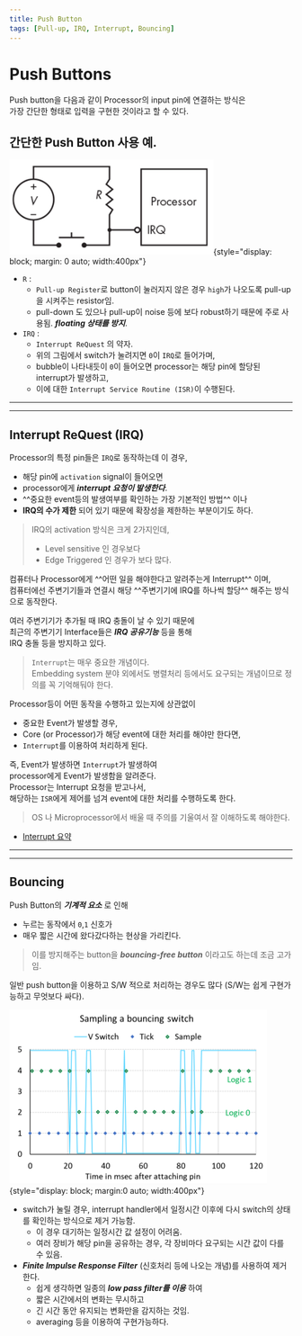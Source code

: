 ```yaml
---
title: Push Button
tags: [Pull-up, IRQ, Interrupt, Bouncing]
---
```


# Push Buttons 

Push button을 다음과 같이 Processor의 input pin에 연결하는 방식은  
가장 간단한 형태로 입력을 구현한 것이라고 할 수 있다.

## 간단한 Push Button 사용 예.

![button](img/simple_pushbutton.png){style="display: block; margin: 0 auto; width:400px"}

* `R` :
    * `Pull-up Register`로 button이 눌러지지 않은 경우 `high`가 나오도록 pull-up을 시켜주는 resistor임.  
    * pull-down 도 있으나 pull-up이 noise 등에 보다 robust하기 때문에 주로 사용됨. ***floating 상태를 방지***.
* `IRQ` : 
    * `Interrupt ReQuest` 의 약자.  
    * 위의 그림에서 switch가 눌려지면 `0`이 `IRQ`로 들어가며, 
    * bubble이 나타내듯이 `0`이 들어오면 processor는 해당 pin에 할당된 interrupt가 발생하고, 
    * 이에 대한 `Interrupt Service Routine (ISR)`이 수행된다.

---

---

## Interrupt ReQuest (IRQ)

Processor의 특정 pin들은 `IRQ`로 동작하는데 이 경우, 

* 해당 pin에 `activation` signal이 들어오면 
* processor에게 ***interrupt 요청이 발생한다***. 
* ^^중요한 event등의 발생여부를 확인하는 가장 기본적인 방법^^ 이나 
* **IRQ의 수가 제한** 되어 있기 때문에 확장성을 제한하는 부분이기도 하다. 

> IRQ의 activation 방식은 크게 2가지인데, 
> 
> * Level sensitive 인 경우보다 
> * Edge Triggered 인 경우가 보다 많다.


 컴퓨터나 Processor에게 ^^어떤 일을 해야한다고 알려주는게 Interrupt^^ 이며,  
 컴퓨터에선 주변기기들과 연결시 해당 ^^주변기기에 IRQ를 하나씩 할당^^ 해주는 방식으로 동작한다.   
 
 여러 주변기기가 추가될 때 IRQ 충돌이 날 수 있기 때문에  
 최근의 주변기기 Interface들은 ***IRQ 공유기능*** 등을 통해  
 IRQ 충돌 등을 방지하고 있다.

> `Interrupt`는 매우 중요한 개념이다.  
> Embedding system 분야 외에서도 병렬처리 등에서도 요구되는 개념이므로 정의를 꼭 기억해둬야 한다.  

Processor등이 어떤 동작을 수행하고 있는지에 상관없이  

*  중요한 Event가 발생할 경우,  
* Core (or Processor)가 해당 event에 대한 처리를 해야만 한다면,  
* `Interrupt`를 이용하여 처리하게 된다.  

즉, Event가 발생하면 `Interrupt`가 발생하여  
processor에게 Event가 발생함을 알려준다.  
Processor는 Interrupt 요청을 받고나서,  
해당하는 `ISR`에게 제어를 넘겨 event에 대한 처리를 수행하도록 한다. 

> OS 나 Microprocessor에서 배울 때 주의를 기울여서 잘 이해하도록 해야한다.

* [Interrupt 요약](https://dsaint31.tistory.com/entry/CE-Interrupt-%EC%9A%94%EC%95%BD-Computer-%EA%B8%B0%EC%A4%80)

---

---

## Bouncing

Push Button의 ***기계적 요소*** 로 인해 

* 누르는 동작에서 `0`,`1` 신호가 
* 매우 짧은 시간에 왔다갔다하는 현상을 가리킨다.  

> 이를 방지해주는 button을 ***bouncing-free button*** 이라고도 하는데 조금 고가임.

일반 push button을 이용하고 S/W 적으로 처리하는 경우도 많다 (S/W는 쉽게 구현가능하고 무엇보다 싸다).

![bouncing](img/bouncing.png){style="display: block; margin:0 auto; width:400px"}

* switch가 눌릴 경우, interrupt handler에서 일정시간 이후에 다시 switch의 상태를 확인하는 방식으로 제거 가능함. 
    * 이 경우 대기하는 일정시간 값 설정이 어려움.
    * 여러 장비가 해당 pin을 공유하는 경우, 각 장비마다 요구되는 시간 값이 다를 수 있음.
* ***Finite Impulse Response Filter*** (신호처리 등에 나오는 개념)를 사용하여 제거한다. 
    * 쉽게 생각하면 일종의 ***low pass filter를 이용*** 하여 
    * 짧은 시간에서의 변화는 무시하고 
    * 긴 시간 동안 유지되는 변화만을 감지하는 것임. 
    * averaging 등을 이용하여 구현가능하다.

